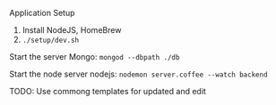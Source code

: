 Application Setup

1. Install NodeJS, HomeBrew
2. `./setup/dev.sh`

Start the server
Mongo: `mongod --dbpath ./db`

Start the node server
nodejs: `nodemon server.coffee --watch backend`


TODO: Use commong templates for updated and edit
